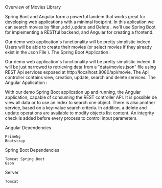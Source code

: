 Overview of Movies Library

Spring Boot and Angular form a powerful tandem that works great for developing web applications with a minimal footprint.
In this aplication we can search movies by filter ,add ,update and Delete , we'll use Spring Boot for implementing a RESTful backend, and Angular for creating a frontend.

Our demo web application's functionality will be pretty simplistic indeed. Users will be able to create their movies (or select movies if they already exist in the Json File ).
The Spring Boot Application :

Our demo web application's functionality will be pretty simplistic indeed. It will be just narrowed to retrieving data from a "data/movies.json" file using REST Api services exposed at http://localhost:8080/api/movie. The Api controller contains view, creation, update, search and delete services.
The Angular Application :

With our demo Spring Boot application up and running, the Angular application, capable of consuming the REST controller API.
It is possible de view all data or to use an index to search one object. There is also another service, based on a key-value search criteria. In addition, a delete and update operations are available to modify objects list content. An integrity check is added before every process to control input parameters.



Angular Dependencies

    PrimeNg
    Bootstrap 

Spring Boot Dependencies

    Tomcat Spring Boot
    Gson

Server

    Tomcat
